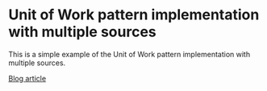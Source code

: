 # Unit of Work pattern implementation with multiple sources

This is a simple example of the Unit of Work pattern implementation with multiple sources.

[Blog article](https://wwww.maikelvanhaaren.nl/implementing-unit-of-work-pattern-with-multiple-sources/)
